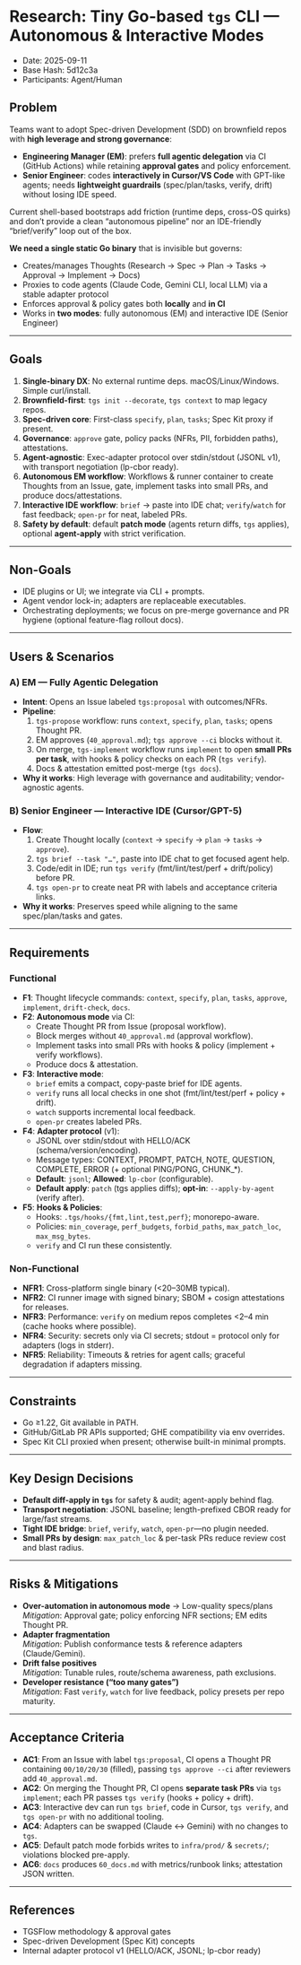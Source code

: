 # Research: Tiny Go-based `tgs` CLI — Autonomous & Interactive Modes

- Date: 2025-09-11
- Base Hash: 5d12c3a
- Participants: Agent/Human

## Problem
Teams want to adopt Spec-driven Development (SDD) on brownfield repos with **high leverage and strong governance**:
- **Engineering Manager (EM)**: prefers **full agentic delegation** via CI (GitHub Actions) while retaining **approval gates** and policy enforcement.
- **Senior Engineer**: codes **interactively in Cursor/VS Code** with GPT-like agents; needs **lightweight guardrails** (spec/plan/tasks, verify, drift) without losing IDE speed.

Current shell-based bootstraps add friction (runtime deps, cross-OS quirks) and don’t provide a clean “autonomous pipeline” nor an IDE-friendly “brief/verify” loop out of the box.

**We need a single static Go binary** that is invisible but governs:
- Creates/manages Thoughts (Research → Spec → Plan → Tasks → Approval → Implement → Docs)
- Proxies to code agents (Claude Code, Gemini CLI, local LLM) via a stable adapter protocol
- Enforces approval & policy gates both **locally** and **in CI**
- Works in **two modes**: fully autonomous (EM) and interactive IDE (Senior Engineer)

---

## Goals
1. **Single-binary DX**: No external runtime deps. macOS/Linux/Windows. Simple curl/install.
2. **Brownfield-first**: `tgs init --decorate`, `tgs context` to map legacy repos.
3. **Spec-driven core**: First-class `specify`, `plan`, `tasks`; Spec Kit proxy if present.
4. **Governance**: `approve` gate, policy packs (NFRs, PII, forbidden paths), attestations.
5. **Agent-agnostic**: Exec-adapter protocol over stdin/stdout (JSONL v1), with transport negotiation (lp-cbor ready).
6. **Autonomous EM workflow**: Workflows & runner container to create Thoughts from an Issue, gate, implement tasks into small PRs, and produce docs/attestations.
7. **Interactive IDE workflow**: `brief` → paste into IDE chat; `verify`/`watch` for fast feedback; `open-pr` for neat, labeled PRs.
8. **Safety by default**: default **patch mode** (agents return diffs, `tgs` applies), optional **agent-apply** with strict verification.

---

## Non-Goals
- IDE plugins or UI; we integrate via CLI + prompts.
- Agent vendor lock-in; adapters are replaceable executables.
- Orchestrating deployments; we focus on pre-merge governance and PR hygiene (optional feature-flag rollout docs).

---

## Users & Scenarios

### A) EM — **Fully Agentic Delegation**
- **Intent**: Opens an Issue labeled `tgs:proposal` with outcomes/NFRs.
- **Pipeline**:
  1) `tgs-propose` workflow: runs `context`, `specify`, `plan`, `tasks`; opens Thought PR.
  2) EM approves (`40_approval.md`); `tgs approve --ci` blocks without it.
  3) On merge, `tgs-implement` workflow runs `implement` to open **small PRs per task**, with hooks & policy checks on each PR (`tgs verify`).
  4) Docs & attestation emitted post-merge (`tgs docs`).
- **Why it works**: High leverage with governance and auditability; vendor-agnostic agents.

### B) Senior Engineer — **Interactive IDE (Cursor/GPT-5)**
- **Flow**:
  1) Create Thought locally (`context` → `specify` → `plan` → `tasks` → `approve`).
  2) `tgs brief --task "…"`, paste into IDE chat to get focused agent help.
  3) Code/edit in IDE; run `tgs verify` (fmt/lint/test/perf + drift/policy) before PR.
  4) `tgs open-pr` to create neat PR with labels and acceptance criteria links.
- **Why it works**: Preserves speed while aligning to the same spec/plan/tasks and gates.

---

## Requirements

### Functional
- **F1**: Thought lifecycle commands: `context`, `specify`, `plan`, `tasks`, `approve`, `implement`, `drift-check`, `docs`.
- **F2**: **Autonomous mode** via CI:
  - Create Thought PR from Issue (proposal workflow).
  - Block merges without `40_approval.md` (approval workflow).
  - Implement tasks into small PRs with hooks & policy (implement + verify workflows).
  - Produce docs & attestation.
- **F3**: **Interactive mode**:
  - `brief` emits a compact, copy-paste brief for IDE agents.
  - `verify` runs all local checks in one shot (fmt/lint/test/perf + policy + drift).
  - `watch` supports incremental local feedback.
  - `open-pr` creates labeled PRs.
- **F4**: **Adapter protocol** (v1):
  - JSONL over stdin/stdout with HELLO/ACK (schema/version/encoding).
  - Message types: CONTEXT, PROMPT, PATCH, NOTE, QUESTION, COMPLETE, ERROR (+ optional PING/PONG, CHUNK_*).
  - **Default**: `jsonl`; **Allowed**: `lp-cbor` (configurable).
  - **Default apply**: `patch` (tgs applies diffs); **opt-in**: `--apply-by-agent` (verify after).
- **F5**: **Hooks & Policies**:
  - Hooks: `.tgs/hooks/{fmt,lint,test,perf}`; monorepo-aware.
  - Policies: `min_coverage`, `perf_budgets`, `forbid_paths`, `max_patch_loc`, `max_msg_bytes`.
  - `verify` and CI run these consistently.

### Non-Functional
- **NFR1**: Cross-platform single binary (<20–30MB typical).
- **NFR2**: CI runner image with signed binary; SBOM + cosign attestations for releases.
- **NFR3**: Performance: `verify` on medium repos completes <2–4 min (cache hooks where possible).
- **NFR4**: Security: secrets only via CI secrets; stdout = protocol only for adapters (logs in stderr).
- **NFR5**: Reliability: Timeouts & retries for agent calls; graceful degradation if adapters missing.

---

## Constraints
- Go ≥1.22, Git available in PATH.
- GitHub/GitLab PR APIs supported; GHE compatibility via env overrides.
- Spec Kit CLI proxied when present; otherwise built-in minimal prompts.

---

## Key Design Decisions
- **Default diff-apply in `tgs`** for safety & audit; agent-apply behind flag.
- **Transport negotiation**: JSONL baseline; length-prefixed CBOR ready for large/fast streams.
- **Tight IDE bridge**: `brief`, `verify`, `watch`, `open-pr`—no plugin needed.
- **Small PRs by design**: `max_patch_loc` & per-task PRs reduce review cost and blast radius.

---

## Risks & Mitigations
- **Over-automation in autonomous mode** → Low-quality specs/plans  
  *Mitigation*: Approval gate; policy enforcing NFR sections; EM edits Thought PR.
- **Adapter fragmentation**  
  *Mitigation*: Publish conformance tests & reference adapters (Claude/Gemini).
- **Drift false positives**  
  *Mitigation*: Tunable rules, route/schema awareness, path exclusions.
- **Developer resistance (“too many gates”)**  
  *Mitigation*: Fast `verify`, `watch` for live feedback, policy presets per repo maturity.

---

## Acceptance Criteria
- **AC1**: From an Issue with label `tgs:proposal`, CI opens a Thought PR containing `00/10/20/30` (filled), passing `tgs approve --ci` after reviewers add `40_approval.md`.
- **AC2**: On merging the Thought PR, CI opens **separate task PRs** via `tgs implement`; each PR passes `tgs verify` (hooks + policy + drift).
- **AC3**: Interactive dev can run `tgs brief`, code in Cursor, `tgs verify`, and `tgs open-pr` with no additional tooling.
- **AC4**: Adapters can be swapped (Claude ↔ Gemini) with no changes to `tgs`.
- **AC5**: Default patch mode forbids writes to `infra/prod/` & `secrets/`; violations blocked pre-apply.
- **AC6**: `docs` produces `60_docs.md` with metrics/runbook links; attestation JSON written.

---

## References
- TGSFlow methodology & approval gates
- Spec-driven Development (Spec Kit) concepts
- Internal adapter protocol v1 (HELLO/ACK, JSONL; lp-cbor ready)
